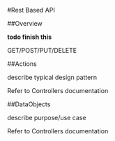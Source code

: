 #Rest Based API

##Overview

**todo finish this**

GET/POST/PUT/DELETE


##Actions

describe typical design pattern

Refer to Controllers documentation


##DataObjects

describe purpose/use case

Refer to Controllers documentation